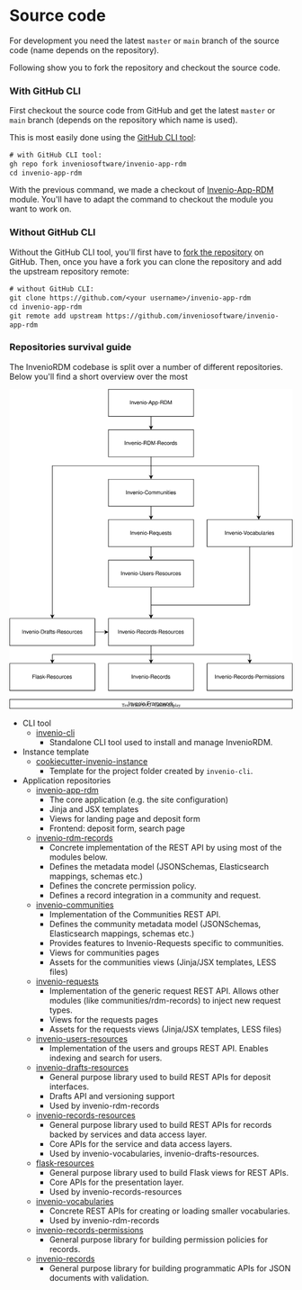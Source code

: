 # Source code

For development you need the latest ``master`` or ``main`` branch of the source
code (name depends on  the repository).

Following show you to fork the repository and checkout the source code.

### With GitHub CLI

First checkout the source code from GitHub and get the latest ``master`` or
``main``  branch (depends on the repository which name is used).

This is most easily done using the [GitHub CLI tool](https://cli.github.com):

```
# with GitHub CLI tool:
gh repo fork inveniosoftware/invenio-app-rdm
cd invenio-app-rdm
```

With the previous command, we made a checkout of [Invenio-App-RDM](https://github.com/inveniosoftware/invenio-app-rdm) module. You'll have to adapt the command to checkout the module you want to work on.

### Without GitHub CLI

Without the GitHub CLI tool, you'll first have to [fork the repository](https://docs.github.com/en/get-started/quickstart/fork-a-repo)
on GitHub. Then, once you have a fork you can clone the repository and add the
upstream repository remote:

```
# without GitHub CLI:
git clone https://github.com/<your username>/invenio-app-rdm
cd invenio-app-rdm
git remote add upstream https://github.com/inveniosoftware/invenio-app-rdm
```

### Repositories survival guide

The InvenioRDM codebase is split over a number of different repositories. Below you'll find a short overview over the most

![Repositories overview](../img/repository-overview.svg)

- CLI tool
    - [invenio-cli](https://github.com/inveniosoftware/)
        - Standalone CLI tool used to install and manage InvenioRDM.
- Instance template
    - [cookiecutter-invenio-instance](https://github.com/inveniosoftware/)
        - Template for the project folder created by ``invenio-cli``.
- Application repositories
    - [invenio-app-rdm](https://github.com/inveniosoftware/invenio-app-rdm)
        - The core application (e.g. the site configuration)
        - Jinja and JSX templates
        - Views for landing page and deposit form
        - Frontend: deposit form, search page
    - [invenio-rdm-records](https://github.com/inveniosoftware/invenio-rdm-records)
        - Concrete implementation of the REST API by using most of the modules below.
        - Defines the metadata model (JSONSchemas, Elasticsearch mappings, schemas etc.)
        - Defines the concrete permission policy.
        - Defines a record integration in a community and request.
    - [invenio-communities](https://github.com/inveniosoftware/invenio-communities)
        - Implementation of the Communities REST API.
        - Defines the community metadata model (JSONSchemas, Elasticsearch mappings, schemas etc.)
        - Provides features to Invenio-Requests specific to communities.
        - Views for communities pages
        - Assets for the communities views (Jinja/JSX templates, LESS files)
    - [invenio-requests](https://github.com/inveniosoftware/invenio-requests)
        - Implementation of the generic request REST API. Allows other modules (like communities/rdm-records) to inject
          new request types.
        - Views for the requests pages
        - Assets for the requests views (Jinja/JSX templates, LESS files)
    - [invenio-users-resources](https://github.com/inveniosoftware/invenio-users-resources)
        - Implementation of the users and groups REST API. Enables indexing and search for users.
    - [invenio-drafts-resources](https://github.com/inveniosoftware/invenio-drafts-resources)
        - General purpose library used to build REST APIs for deposit interfaces.
        - Drafts API and versioning support
        - Used by invenio-rdm-records
    - [invenio-records-resources](https://github.com/inveniosoftware/invenio-records-resources)
        - General purpose library used to build REST APIs for records backed by services and data access layer.
        - Core APIs for the service and data access layers.
        - Used by invenio-vocabularies, invenio-drafts-resources.
    - [flask-resources](https://github.com/inveniosoftware/flask-resources)
        - General purpose library used to build Flask views for REST APIs.
        - Core APIs for the presentation layer.
        - Used by invenio-records-resources
    - [invenio-vocabularies](https://github.com/inveniosoftware/invenio-vocabularies)
        - Concrete REST APIs for creating or loading smaller vocabularies.
        - Used by invenio-rdm-records
    - [invenio-records-permissions](https://github.com/inveniosoftware/invenio-records-permissions)
        - General purpose library for building permission policies for records.
    - [invenio-records](https://github.com/inveniosoftware/invenio-records)
        - General purpose library for building programmatic APIs for JSON documents with validation.
